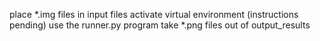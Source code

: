 place *.img files in input files
activate virtual environment (instructions pending)
use the runner.py program
take *.png files out of output_results

